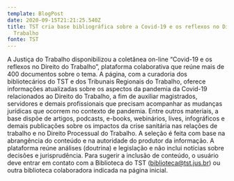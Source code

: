 ```yaml
---
template: BlogPost
date: 2020-09-15T21:21:25.540Z
title: TST cria base bibliográfica sobre a Covid-19 e os reflexos no Direito do
  Trabalho
fonte: TST
---
```

A Justiça do Trabalho disponibilizou a coletânea on-line “Covid-19 e os reflexos no Direito do Trabalho”, plataforma colaborativa que reúne mais de 400 documentos sobre o tema. A página, com a curadoria dos bibliotecários do TST e dos Tribunais Regionais do Trabalho, oferece informações atualizadas sobre os aspectos da pandemia da Covid-19 relacionados ao Direito do Trabalho, a fim de auxiliar magistrados, servidores e demais profissionais que precisam acompanhar as mudanças jurídicas que ocorrem no contexto de pandemia. Entre outros materiais, a base dispõe de artigos, podcasts, e-books, webinários, lives, infográficos e demais publicações sobre os impactos da crise sanitária nas relações de trabalho e no Direito Processual do Trabalho. A seleção é feita com base na abrangência do conteúdo e na autoridade do produtor da informação. A plataforma reúne análises (doutrina) e legislação e não inclui notícias sobre decisões e jurisprudência. Para sugerir a inclusão de conteúdo, o usuário deve entrar em contato com a Biblioteca do TST (biblioteca@tst.jus.br) ou outra biblioteca colaboradora indicada na página inicial.